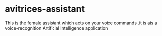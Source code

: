 # avitrices-assistant
This is the female assistant which acts on your  voice commands .it is ais a voice-recognition Artificial Intelligence application
